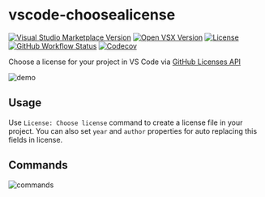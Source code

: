 # vscode-choosealicense

[![Visual Studio Marketplace Version](https://img.shields.io/visual-studio-marketplace/v/ultram4rine.vscode-choosealicense?style=flat-square)](https://marketplace.visualstudio.com/items/ultram4rine.vscode-choosealicense) [![Open VSX Version](https://img.shields.io/open-vsx/v/ultram4rine/vscode-choosealicense?style=flat-square)](https://open-vsx.org/extension/ultram4rine/vscode-choosealicense) [![License](https://img.shields.io/github/license/ultram4rine/vscode-choosealicense?style=flat-square)](https://github.com/ultram4rine/vscode-choosealicense/blob/master/LICENSE) [![GitHub Workflow Status](https://img.shields.io/github/workflow/status/ultram4rine/vscode-choosealicense/CI?logo=github&style=flat-square)](https://github.com/ultram4rine/vscode-choosealicense/actions?query=workflow%3ACI) [![Codecov](https://img.shields.io/codecov/c/github/ultram4rine/vscode-choosealicense?logo=codecov&style=flat-square)](https://codecov.io/gh/ultram4rine/vscode-choosealicense)

Choose a license for your project in VS Code via [GitHub Licenses API](https://developer.github.com/v3/licenses/)

![demo](https://raw.githubusercontent.com/ultram4rine/vscode-choosealicense/master/images/screenshot.gif)

## Usage

Use `License: Choose license` command to create a license file in your project. You can also set `year` and `author` properties for auto replacing this fields in license.

## Commands

![commands](https://raw.githubusercontent.com/ultram4rine/vscode-choosealicense/master/images/screenshot_cmds.png)
